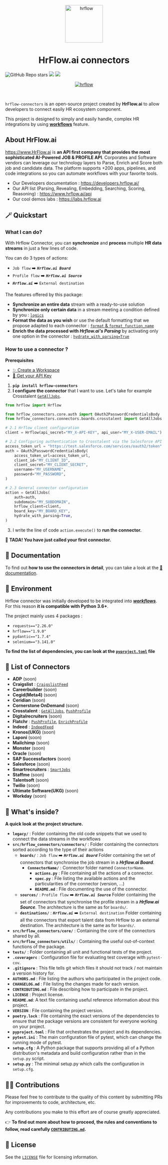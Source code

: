 <p align="center">
  <a href="https://hrflow.ai">
    <img alt="hrflow" src="https://img.riminder.net/logo-hrflow.svg" width="120" />
  </a>
</p>
<h1 align="center">
  HrFlow.ai connectors
</h1>

![GitHub Repo stars](https://img.shields.io/github/stars/Riminder/hrflow-connectors?style=social) ![](https://img.shields.io/github/v/release/Riminder/hrflow-connectors) ![](https://img.shields.io/github/license/Riminder/hrflow-connectors)


<p align="center">
  <a href="https://hrflow.ai">
    <img alt="hrflow" src="https://hrflow-ai.imgix.net/corporate.svg"/>
  </a>
</p>

<br/>

  `hrflow-connectors` is an open-source project created by **HrFlow.ai** 
to allow developers to connect easily HR ecosystem component.

This project is designed to simply and easily handle,
complex HR integrations by using [**workflows**](https://developers.hrflow.ai/docs/workflows) feature.
<br/>

## About HrFlow.ai
  https://www.HrFlow.ai is **an API first company that provides the most sophisticated AI-Powered JOB & PROFILE API**. Corporates and Software vendors can leverage our technology layers to Parse, Enrich and Score both job and candidate data. The platform supports +200 apps, pipelines, and code integrations so you can automate workflows with your favorite tools.
  - Our Developers documentation : https://developers.hrflow.ai/
  - Our API list (Parsing, Revealing, Embedding, Searching, Scoring, Reasoning) : https://www.hrflow.ai/api
  - Our cool demos labs : https://labs.hrflow.ai


## 🪄 Quickstart
### What I can do?
With Hrflow Connector, you can **synchronize** and **process** multiple **HR data streams** in just a few lines of code.

You can do 3 types of actions:
* `Job flow` :arrow_right: ***`Hrflow.ai Board`***
* `Profile flow` :arrow_right: ***`Hrflow.ai Source`***
* ***`Hrflow.ai`*** :arrow_right: `External destination`

The features offered by this package:
* **Synchronize an entire data** stream with a ready-to-use solution
*  **Synchronize only certain data** in a stream meeting a condition defined by you : [`logics`](DOCUMENTATION.md#logics)
* **Format the data as you wish** or use the default formatting that we propose adapted to each connector : [`format` & `format_function_name`](DOCUMENTATION.md#format)
* **Enrich the data processed with *Hrflow.ai's Parsing*** by activating only one option in the connector : [`hydrate_with_parsing=True`](DOCUMENTATION.md#using-parsing-to-enrich-a-job)

### How to use a connector ?
**Prerequisites**
* [✨ Create a Workspace](https://hrflow.ai/signup/)
* [🔑 Get your API Key](https://developers.hrflow.ai/docs/api-authentification)

1. **`pip install hrflow-connectors`**
2. **I configure the connector** that I want to use. Let's take for example Crosstalent [`GetAllJobs`](src/hrflow_connectors/connectors/boards/crosstalent).
```python
from hrflow import Hrflow

from hrflow_connectors.core.auth import OAuth2PasswordCredentialsBody
from hrflow_connectors.connectors.boards.crosstalent import GetAllJobs

# 2.1 Hrflow client configuration
client = Hrflow(api_secret="MY_X-API-KEY", api_user="MY_X-USER-EMAIL")

# 2.2 Configuring authentication to Crosstalent via the Salesforce API
access_token_url = "https://test.salesforce.com/services/oauth2/token"
auth = OAuth2PasswordCredentialsBody(
    access_token_url=access_token_url,
    client_id="MY_CLIENT_ID",
    client_secret="MY_CLIENT_SECRET",
    username="MY_USERNAME",
    password="MY_PASSWORD",
)

# 2.3 General connector configuration
action = GetAllJobs(
    auth=auth,
    subdomain="MY_SUBDOMAIN",
    hrflow_client=client,
    board_key="MY_BOARD_KEY",
    hydrate_with_parsing=True,
)
```
3.  I write the line of code `action.execute()` to **run the connector.**

🐇 **TADA! You have just called your first connector.**


## 📖 Documentation
To find out **how to use the connectors in detail**, you can take a look at the [📖 documentation](DOCUMENTATION.md).

## 🚀 Environment
Hrflow connector was initially developed to be integrated into [***workflows***](https://developers.hrflow.ai/docs/workflows).
For this reason **it is compatible with Python 3.6+**.

The project mainly uses 4 packages :
* `requests=="2.26.0"`
* `hrflow=="1.9.0"`
* `pydantic=="1.7.4"`
* `selenium=="3.141.0"`

**To find the list of dependencies, you can look at the [`pyproject.toml`](pyproject.toml) file**

## :electric_plug: List of Connectors
- **ADP** (soon)
- **Craigslist** : [`CraigslistFeed`](src/hrflow_connectors/connectors/boards/craigslist/)
- **Careerbuilder** (soon)
- **Cegid(Meta4)** (soon)
- **Ceridian** (soon)
- **Cornerstone OnDemand** (soon)
- **Crosstalent** : [`GetAllJobs`](src/hrflow_connectors/connectors/boards/crosstalent), [`PushProfile`](src/hrflow_connectors/connectors/destinations/crosstalent)
- **Digitalrecruiters** (soon)
- **Flatchr** : [`PushProfile`](src/hrflow_connectors/connectors/destinations/flatchr/), [`EnrichProfile`](src/hrflow_connectors/connectors/destinations/flatchr/)
- **Indeed** : [`IndeedFeed`](src/hrflow_connectors/connectors/boards/indeed)
- **Kronos(UKG)** (soon)
- **Laponi** (soon)
- **Mailchimp** (soon)
- **Monster** (soon)
- **Oracle** (soon)
- **SAP Successfactors** (soon)
- **Salesforce** (soon)
- **Smartrecruiters** : [`SmartJobs`](src/hrflow_connectors/connectors/boards/smartrecruiters/)
- **Staffme** (soon)
- **Talentsoft** (soon)
- **Twilio** (soon)
- **Ultimate Software(UKG)** (soon)
- **Workday** (soon)

## 🧐 What's inside?
**A quick look at the project structure.**

* **`legacy/`** : Folder containing the old code snippets that we used to connect the data streams in the workflows
* **`src/hrflow_connectors/connectors/`** : Folder containing the connectors sorted according to the type of their actions
  * **`boards/`** : `Job flow` :arrow_right: ***`Hrflow.ai Board`*** Folder containing the set of connectors that synchronise the job stream in a ***Hrflow.ai Board***.
    * **`ConnectorName/`** : Connector folder named `ConnectorName`.
      * **`actions.py`** : File containing all the actions of a connector.
      * **`spec.py`** : File listing the available actions and the particularities of the connector (version, ...)
      * **`README.md`** : File documenting the use of the connector.
  * **`sources/`** : `Profile flow` :arrow_right: ***`Hrflow.ai Source`*** Folder containing the set of connectors that synchronise the profile stream in a ***Hrflow.ai Source***. The architecture is the same as for `boards/`.
  * **`destinations/`** : ***`Hrflow.ai`*** :arrow_right: `External destination` Folder containing all the connectors that export talent data from Hrflow to an external destination. The architecture is the same as for `boards/`.
* **`src/hrflow_connectors/core/`** : Containing the core of the connectors shared by all.
* **`src/hrflow_connectors/utils/`** : Containing the useful out-of-context functions of the package.
* **`tests/`** : Folder containing all unit and functional tests of the project.
* **`.coveragerc`** : Configuration file for evaluating test coverage with `pytest-cov`.
* **`.gitignore`** : This file tells git which files it should not track / not maintain a version history for.
* **`AUTHORS.md`** : File listing the authors who participated in the project code.
* **`CHANGELOG.md`** : File listing the changes made for each version.
* **`CONTRIBUTING.md`** : File describing how to participate in the project.
* **`LICENSE`** : Project license.
* **`README.md`**: A text file containing useful reference information about this project.
* **`VERSION`** : File containing the project version.
* **`poetry.lock`** : File containing the exact versions of the dependencies to ensure that the package versions are consistent for everyone working on your project.
* **`pyproject.toml`** : File that orchestrates the project and its dependencies.
* **`pytest.ini`** : The main configuration file of pytest, which can change the running mode of pytest.
* **`setup.cfg`** : A Python package that supports providing all of a Python distribution's metadata and build configuration rather than in the `setup.py` script.
* **`setup.py`** : The minimal setup.py which calls the configuration in `setup.cfg`.

## :woman_technologist: Contributions

Please feel free to contribute to the quality of this content by
submitting PRs for improvements to code, architecture, etc. 

Any contributions you make to this effort are of course greatly 
appreciated.

👉 **To find out more about how to proceed, the rules and conventions to follow, read carefully [`CONTRIBUTING.md`](CONTRIBUTING.md).**


## :page_with_curl: License

See the [`LICENSE`](LICENSE) file for licensing information.